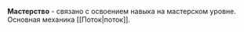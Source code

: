 **Мастерство** - связано с освоением навыка на мастерском уровне. Основная механика [[Поток|поток]].